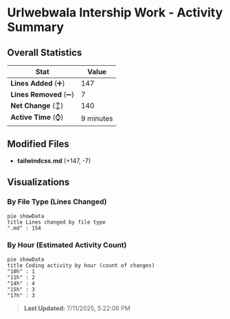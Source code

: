 # Urlwebwala Intership Work - Activity Summary 

## Overall Statistics

| Stat                   | Value                                                             |
| ---------------------- | ----------------------------------------------------------------- |
| **Lines Added** (➕)   | 147                                          |
| **Lines Removed** (➖) | 7                                        |
| **Net Change** (↕)    | 140                |
| **Active Time** (⌚)   | 9 minutes |


## Modified Files
- **tailwindcss.md** (+147, -7)

## Visualizations

### By File Type (Lines Changed)

```mermaid
pie showData
title Lines changed by file type
".md" : 154
```

### By Hour (Estimated Activity Count)

```mermaid
pie showData
title Coding activity by hour (count of changes)
"10h" : 1
"11h" : 2
"14h" : 4
"15h" : 3
"17h" : 3
```


> **Last Updated:** 7/11/2025, 5:22:06 PM